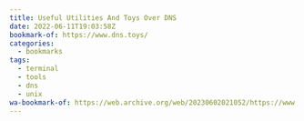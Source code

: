 ```yaml
---
title: Useful Utilities And Toys Over DNS
date: 2022-06-11T19:03:58Z
bookmark-of: https://www.dns.toys/
categories:
  - bookmarks
tags:
  - terminal
  - tools
  - dns
  - unix
wa-bookmark-of: https://web.archive.org/web/20230602021052/https://www.dns.toys/
---
```

